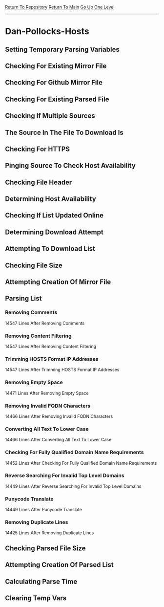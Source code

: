 [Return To Repository](https://github.com/bast69/piholeparser/)
[Return To Main](https://github.com/bast69/piholeparser/blob/master/RecentRunLogs/Mainlog.md)
[Go Up One Level](https://github.com/bast69/piholeparser/blob/master/RecentRunLogs/TopLevelScripts/30-Processing-External-Blacklists.md)
____________________________________
# Dan-Pollocks-Hosts
## Setting Temporary Parsing Variables
## Checking For Existing Mirror File
## Checking For Github Mirror File
## Checking For Existing Parsed File
## Checking If Multiple Sources
## The Source In The File To Download Is
## Checking For HTTPS
## Pinging Source To Check Host Availability
## Checking File Header
## Determining Host Availability
## Checking If List Updated Online
## Determining Download Attempt
## Attempting To Download List
## Checking File Size
## Attempting Creation Of Mirror File
## Parsing List
### Removing Comments
14547 Lines After Removing Comments
### Removing Content Filtering
14547 Lines After Removing Content Filtering
### Trimming HOSTS Format IP Addresses
14547 Lines After Trimming HOSTS Format IP Addresses
### Removing Empty Space
14471 Lines After Removing Empty Space
### Removing Invalid FQDN Characters
14466 Lines After Removing Invalid FQDN Characters
### Converting All Text To Lower Case
14466 Lines After Converting All Text To Lower Case
### Checking For Fully Qualified Domain Name Requirements
14452 Lines After Checking For Fully Qualified Domain Name Requirements
### Reverse Searching For Invalid Top Level Domains
14449 Lines After Reverse Searching For Invalid Top Level Domains
### Punycode Translate
14449 Lines After Punycode Translate
### Removing Duplicate Lines
14425 Lines After Removing Duplicate Lines
## Checking Parsed File Size
## Attempting Creation Of Parsed List
## Calculating Parse Time
## Clearing Temp Vars
